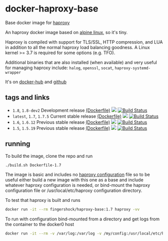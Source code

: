 # docker-haproxy-base
Base docker image for [haproxy](http://www.haproxy.org/)

An haproxy docker image based on [alpine linux](http://www.alpinelinux.org/), so it's tiny.

Haproxy is compiled with support for TLS/SSL, HTTP compression, and LUA in addition to all the normal haproxy load balancing goodness. A Linux kernel >= 3.7 is required for some options (e.g. TFO).

Additional binaries that are also installed (when available) and very useful for managing haproxy include: `halog`, `openssl`, `socat`, `haproxy-systemd-wrapper`

It's on [docker-hub](https://hub.docker.com/r/fingershock/haproxy-base/) and [github](https://github.com/iJJi/docker-haproxy-base)

## tags and links
 * `1.8`, `1.8-dev2` Development release [(Dockerfile)](https://github.com/iJJi/docker-haproxy-base/blob/master/Dockerfile-1.8) [![](https://images.microbadger.com/badges/image/fingershock/haproxy-base:1.8.svg)](http://microbadger.com/images/fingershock/haproxy-base "Get your own image badge on microbadger.com") [![Build Status](https://travis-ci.org/iJJi/docker-haproxy-base.svg?branch=master)](https://travis-ci.org/iJJi/docker-haproxy-base)
 * `latest`, `1.7`, `1.7.5` Current stable release [(Dockerfile)](https://github.com/iJJi/docker-haproxy-base/blob/master/Dockerfile-1.7) [![](https://images.microbadger.com/badges/image/fingershock/haproxy-base:1.7.svg)](http://microbadger.com/images/fingershock/haproxy-base "Get your own image badge on microbadger.com") [![Build Status](https://travis-ci.org/iJJi/docker-haproxy-base.svg?branch=master)](https://travis-ci.org/iJJi/docker-haproxy-base)
 * `1.6`, `1.6.12` Previous stable release [(Dockerfile)](https://github.com/iJJi/docker-haproxy-base/blob/master/Dockerfile-1.6) [![](https://images.microbadger.com/badges/image/fingershock/haproxy-base:1.6.svg)](http://microbadger.com/images/fingershock/haproxy-base "Get your own image badge on microbadger.com") [![Build Status](https://travis-ci.org/iJJi/docker-haproxy-base.svg?branch=master)](https://travis-ci.org/iJJi/docker-haproxy-base)
 * `1.5`, `1.5.19` Previous stable release [(Dockerfile)](https://github.com/iJJi/docker-haproxy-base/blob/master/Dockerfile-1.5) [![](https://images.microbadger.com/badges/image/fingershock/haproxy-base:1.5.svg)](http://microbadger.com/images/fingershock/haproxy-base "Get your own image badge on microbadger.com") [![Build Status](https://travis-ci.org/iJJi/docker-haproxy-base.svg?branch=master)](https://travis-ci.org/iJJi/docker-haproxy-base)


## running

To build the image, clone the repo and run
```sh
./build.sh Dockerfile-1.7
```

The image is basic and includes no [haproxy configuration](https://cbonte.github.io/haproxy-dconv/) file so to be useful either build a new image with this one as a base and include whatever haproxy configuration is needed, or bind-mount the haproxy configuration file or /usr/local/etc/haproxy configuration directory.

To test that haproxy is built and runs
```sh
docker run -it --rm fingershock/haproxy-base:1.7 haproxy -vv
```

To run with configuration bind-mounted from a directory and get logs from the container to the docker0 host
```sh
docker run -it --rm -v /var/log:/var/log -v /my/config:/usr/local/etc/haproxy:ro  fingershock/haproxy-base:1.7 haproxy -f /usr/local/etc/haproxy/haproxy.cfg -c
```

